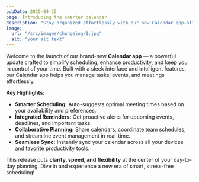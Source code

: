 ```yaml
---
pubDate: 2025-04-25
page: Introducing the smarter calendar
description: "Stay organized effortlessly with our new Calendar app—offering intuitive scheduling, smarter reminders, and seamless team coordination. Discover how our latest update transforms the way you plan your days and manage your time."
image:
  url: "/src/images/changelog/1.jpg"
  alt: "your alt text"
---
```


Welcome to the launch of our brand-new **Calendar app** — a powerful update crafted to simplify scheduling, enhance productivity, and keep you in control of your time. Built with a sleek interface and intelligent features, our Calendar app helps you manage tasks, events, and meetings effortlessly.

**Key Highlights:**

- **Smarter Scheduling:** Auto-suggests optimal meeting times based on your availability and preferences.
- **Integrated Reminders:** Get proactive alerts for upcoming events, deadlines, and important tasks.
- **Collaborative Planning:** Share calendars, coordinate team schedules, and streamline event management in real-time.
- **Seamless Sync:** Instantly sync your calendar across all your devices and favorite productivity tools.

This release puts **clarity, speed, and flexibility** at the center of your day-to-day planning. Dive in and experience a new era of smart, stress-free scheduling!

